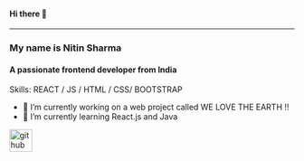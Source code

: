 #### Hi there 👋
___
### My name is Nitin Sharma
#### A passionate frontend developer from India

Skills:  REACT / JS / HTML / CSS/ BOOTSTRAP 

- 🔭 I’m currently working on a web project called WE LOVE THE EARTH !! 
- 🌱 I’m currently learning React.js and Java  


[<img src='https://cdn.jsdelivr.net/npm/simple-icons@3.0.1/icons/github.svg' alt='github' height='40'>](https://github.com/Nitinsharma007)  

